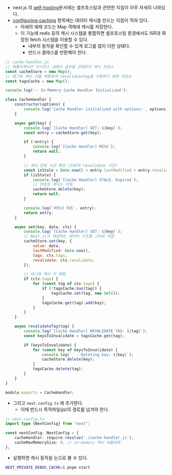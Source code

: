 - next.js 의 [self-hosting](https://nextjs.org/docs/app/guides/self-hosting)문서에는 셀프호스팅과 관련한 지침이 아주 자세히 나와있다.
- [configuring-caching](https://nextjs.org/docs/app/guides/self-hosting#configuring-caching) 항목에는 데이터 캐시를 만드는 지침이 적혀 있다.
    - 아래의 예제 코드는 Map 객체에 캐시를 저장한다.
    - 이 기능에 redis 등의 캐시 시스템을 통합하면 셀프호스팅 환경에서도 ISR과 확장된 fetch 시스템을 이용할 수 있다.
        - 내부의 동작을 확인할 수 있게 로그를 많이 더한 상태다.
        - 반드시 클래스를 반환해야 한다.
```js
// cache-handler.js
// 애플리케이션 인스턴스 내에서 공유될 인메모리 캐시 저장소
const cacheStore = new Map();
// 태그와 캐시 키를 매핑하여 revalidateTag를 구현하기 위한 저장소
const tagsCache = new Map();

console.log('✅ In-Memory Cache Handler Initialized');

class CacheHandler {
    constructor(options) {
        console.log('Cache Handler initialized with options:', options);
    }

    async get(key) {
        console.log(`[Cache Handler] GET: ${key}`);
        const entry = cacheStore.get(key);

        if (!entry) {
            console.log(`[Cache Handler] MISS`);
            return null;
        }

        // 캐시 만료 시간 확인 (ISR의 revalidate 시간)
        const isStale = Date.now() > entry.lastModified + entry.revalidate * 1000;
        if (isStale) {
            console.log(`[Cache Handler] STALE: Expired`);
            // 만료된 캐시는 삭제
            cacheStore.delete(key);
            return null;
        }

        console.log(`히트다 히트`, entry);
        return entry;
    }

    async set(key, data, ctx) {
        console.log(`[Cache Handler] SET: ${key}`);
        // Next.js가 제공하는 데이터 구조를 그대로 저장
        cacheStore.set(key, {
            value: data,
            lastModified: Date.now(),
            tags: ctx.tags,
            revalidate: ctx.revalidate,
        });

        // 태그와 캐시 키 매핑
        if (ctx.tags) {
            for (const tag of ctx.tags) {
                if (!tagsCache.has(tag)) {
                    tagsCache.set(tag, new Set());
                }
                tagsCache.get(tag).add(key);
            }
        }
    }

    async revalidateTag(tag) {
        console.log(`[Cache Handler] REVALIDATE TAG: ${tag}`);
        const keysToInvalidate = tagsCache.get(tag);

        if (keysToInvalidate) {
            for (const key of keysToInvalidate) {
                console.log(`  - Deleting key: ${key}`);
                cacheStore.delete(key);
            }
            tagsCache.delete(tag);
        }
    }
}

module.exports = CacheHandler;
```

- 그리고 `next.config.ts` 에 추가한다.
    - 이때 반드시 목적파일(js)의 경로를 넘겨야 한다.
```ts
// next.config.ts
import type {NextConfig} from "next";

const nextConfig: NextConfig = {
    cacheHandler: require.resolve('./cache-handler.js'),
    cacheMaxMemorySize: 0, // in-memory 캐시 비활성화
};
```

- 실행하면 캐시 동작을 눈으로 볼 수 있다.
```sh
NEXT_PRIVATE_DEBUG_CACHE=1 pnpm start
```
